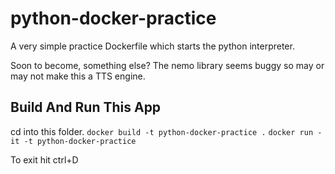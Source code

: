 # python-docker-practice
A very simple practice Dockerfile which starts the python interpreter.

Soon to become, something else?  The nemo library seems buggy so may or may not make this a TTS engine.

## Build And Run This App

cd into this folder.
`docker build -t python-docker-practice .`
`docker run -it -t python-docker-practice`

To exit hit ctrl+D
    